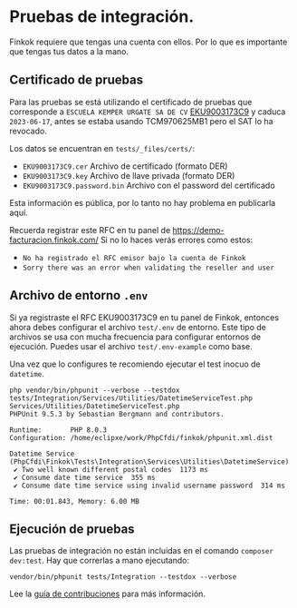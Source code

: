 # Pruebas de integración.

Finkok requiere que tengas una cuenta con ellos. Por lo que es importante que tengas tus datos a la mano.

## Certificado de pruebas

Para las pruebas se está utilizando el certificado de pruebas que corresponde a `ESCUELA KEMPER URGATE SA DE CV`
[EKU9003173C9](https://wiki.finkok.com/lib/exe/fetch.php?media=csd_eku9003173c9_20190617131829.zip) y caduca
`2023-06-17`, antes se estaba usando TCM970625MB1 pero el SAT lo ha revocado.

Los datos se encuentran en `tests/_files/certs/`:

- `EKU9003173C9.cer` Archivo de certificado (formato DER)
- `EKU9003173C9.key` Archivo de llave privada (formato DER)
- `EKU9003173C9.password.bin` Archivo con el password del certificado

Esta información es pública, por lo tanto no hay problema en publicarla aquí.

Recuerda registrar este RFC en tu panel de <https://demo-facturacion.finkok.com/>
Si no lo haces verás errores como estos:
- `No ha registrado el RFC emisor bajo la cuenta de Finkok`
- `Sorry there was an error when validating the reseller and user`

## Archivo de entorno `.env`

Si ya registraste el RFC EKU9003173C9 en tu panel de Finkok, entonces ahora debes configurar
el archivo `test/.env` de entorno. Este tipo de archivos se usa con mucha frecuencia para configurar
entornos de ejecución. Puedes usar el archivo `test/.env-example` como base.

Una vez que lo configures te recomiendo ejecutar el test inocuo de `datetime`.

```text
php vendor/bin/phpunit --verbose --testdox tests/Integration/Services/Utilities/DatetimeServiceTest.php 
Services/Utilities/DatetimeServiceTest.php
PHPUnit 9.5.3 by Sebastian Bergmann and contributors.

Runtime:       PHP 8.0.3
Configuration: /home/eclipxe/work/PhpCfdi/finkok/phpunit.xml.dist

Datetime Service (PhpCfdi\Finkok\Tests\Integration\Services\Utilities\DatetimeService)
 ✔ Two well known different postal codes  1173 ms
 ✔ Consume date time service  355 ms
 ✔ Consume date time service using invalid username password  314 ms

Time: 00:01.843, Memory: 6.00 MB
```

## Ejecución de pruebas

Las pruebas de integración no están incluidas en el comando `composer dev:test`. Hay que correrlas a mano ejecutando:

```shell
vendor/bin/phpunit tests/Integration --testdox --verbose
```

Lee la [guía de contribuciones](../CONTRIBUTING.md) para más información.
